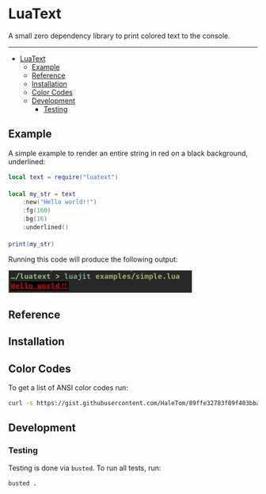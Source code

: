 # LuaText

A small zero dependency library to print colored text to the console.

---

<!--toc:start-->
- [LuaText](#luatext)
  - [Example](#example)
  - [Reference](#reference)
  - [Installation](#installation)
  - [Color Codes](#color-codes)
  - [Development](#development)
    - [Testing](#testing)
<!--toc:end-->

## Example

A simple example to render an entire string in red on a black background, underlined:

```lua
local text = require("luatext")

local my_str = text
    :new("Hello world!!")
    :fg(160)
    :bg(16)
    :underlined()

print(my_str)
```

Running this code will produce the following output:

![Output from a simple example](assets/simple.jpeg)

## Reference

## Installation

## Color Codes

To get a list of ANSI color codes run:

```bash
curl -s https://gist.githubusercontent.com/HaleTom/89ffe32783f89f403bba96bd7bcd1263/raw/e50a28ec54188d2413518788de6c6367ffcea4f7/print256colours.sh | bash
```

## Development

### Testing

Testing is done via `busted`. To run all tests, run:

```bash
busted .
```



<!-- https://luarocks.org/enet-1.0-0.rockspec -->
<!-- https://github.com/luarocks/luarocks/wiki/Rockspec-format -->
